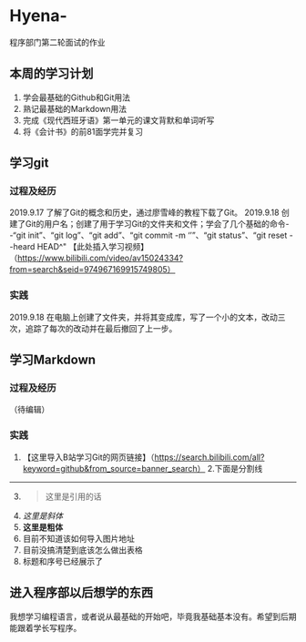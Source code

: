 # Hyena-
程序部门第二轮面试的作业
## 本周的学习计划
1. 学会最基础的Github和Git用法
2. 熟记最基础的Markdown用法
3. 完成《现代西班牙语》第一单元的课文背默和单词听写
4. 将《会计书》的前81面学完并复习
## 学习git
### 过程及经历
2019.9.17 了解了Git的概念和历史，通过廖雪峰的教程下载了Git。
2019.9.18 创建了Git的用户名；创建了用于学习Git的文件夹和文件；学会了几个基础的命令--“git init”、“git log”、“git add”、“git commit -m ‘’”、“git status”、“git reset --heard HEAD^"
【此处插入学习视频】（https://www.bilibili.com/video/av15024334?from=search&seid=974967169915749805）
### 实践
2019.9.18 在电脑上创建了文件夹，并将其变成库，写了一个小的文本，改动三次，追踪了每次的改动并在最后撤回了上一步。
## 学习Markdown
### 过程及经历
（待编辑）
### 实践
1. 【这里导入B站学习Git的网页链接】（https://search.bilibili.com/all?keyword=github&from_source=banner_search）
2.下面是分割线
***
3. > 这里是引用的话  
4. *这里是斜体*
5. **这里是粗体**
6. 目前不知道该如何导入图片地址
7. 目前没搞清楚到底该怎么做出表格
8. 标题和序号已经展示了
## 进入程序部以后想学的东西
我想学习编程语言，或者说从最基础的开始吧，毕竟我基础基本没有。希望到后期能跟着学长写程序。
